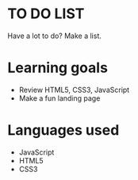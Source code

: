 # TO DO LIST
Have a lot to do? Make a list.

# Learning goals
* Review HTML5, CSS3, JavaScript
* Make a fun landing page

# Languages used
* JavaScript
* HTML5
* CSS3